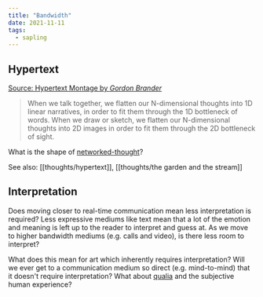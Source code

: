```yaml
---
title: "Bandwidth"
date: 2021-11-11
tags:
  - sapling
---
```


## Hypertext

[Source: Hypertext Montage by _Gordon Brander_](https://subconscious.substack.com/p/hypertext-montage)

> When we talk together, we flatten our N-dimensional thoughts into 1D linear narratives, in order to fit them through the 1D bottleneck of words. When we draw or sketch, we flatten our N-dimensional thoughts into 2D images in order to fit them through the 2D bottleneck of sight.

What is the shape of [networked-thought](posts/networked-thought.md)?

See also: [[thoughts/hypertext]], [[thoughts/the garden and the stream]]

## Interpretation

Does moving closer to real-time communication mean less interpretation is required? Less expressive mediums like text mean that a lot of the emotion and meaning is left up to the reader to interpret and guess at. As we move to higher bandwidth mediums (e.g. calls and video), is there less room to interpret?

What does this mean for art which inherently requires interpretation? Will we ever get to a communication medium so direct (e.g. mind-to-mind) that it doesn't require interpretation? What about [qualia](thoughts/qualia.md) and the subjective human experience?
